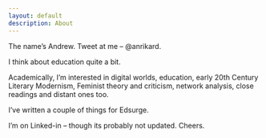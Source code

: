 ```yaml
---
layout: default
description: About
---
```


The name’s Andrew. Tweet at me – @anrikard.

I think about education quite a bit.

Academically, I’m interested in digital worlds, education, early 20th Century Literary Modernism, Feminist theory and criticism, network analysis, close readings and distant ones too.

I’ve written a couple of things for Edsurge.

I’m on Linked-in – though its probably not updated. Cheers.
